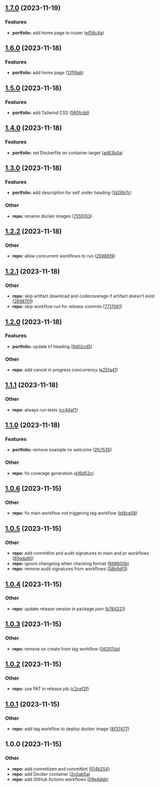 ## [1.7.0](https://github.com/jasonruesch/jasonruesch/compare/v1.6.0...v1.7.0) (2023-11-19)


### Features

* **portfolio:** add home page to router ([ef58c4a](https://github.com/jasonruesch/jasonruesch/commit/ef58c4a4a4ff7af99bbdfa2ae5d3723b7d5f4f91))

## [1.6.0](https://github.com/jasonruesch/jasonruesch/compare/v1.5.0...v1.6.0) (2023-11-18)


### Features

* **portfolio:** add home page ([12ff4ab](https://github.com/jasonruesch/jasonruesch/commit/12ff4ab60723373198ac6b760f54f0e7986f316e))

## [1.5.0](https://github.com/jasonruesch/jasonruesch/compare/v1.4.0...v1.5.0) (2023-11-18)


### Features

* **portfolio:** add Tailwind CSS ([590fcdd](https://github.com/jasonruesch/jasonruesch/commit/590fcdd1f22e7ddb1c72d22f3b30f7d0df0387dd))

## [1.4.0](https://github.com/jasonruesch/jasonruesch/compare/v1.3.0...v1.4.0) (2023-11-18)


### Features

* **portfolio:** set Dockerfile on container target ([ad83b4a](https://github.com/jasonruesch/jasonruesch/commit/ad83b4a203638d2e4c278057994db95c9b6d0da3))

## [1.3.0](https://github.com/jasonruesch/jasonruesch/compare/v1.2.2...v1.3.0) (2023-11-18)


### Features

* **portfolio:** add description for self under heading ([1d26b7c](https://github.com/jasonruesch/jasonruesch/commit/1d26b7c5c71a3b82b321b0eed25f41a777c8af13))


### Other

* **repo:** rename docker images ([7555103](https://github.com/jasonruesch/jasonruesch/commit/7555103f2490e8ff56cea1a0533395cd34d0e85a))

## [1.2.2](https://github.com/jasonruesch/jasonruesch/compare/v1.2.1...v1.2.2) (2023-11-18)


### Other

* **repo:** allow concurrent workflows to run ([2598819](https://github.com/jasonruesch/jasonruesch/commit/259881931eb8739eb70c542a76ba9e16908b15a8))

## [1.2.1](https://github.com/jasonruesch/jasonruesch/compare/v1.2.0...v1.2.1) (2023-11-18)


### Other

* **repo:** skip artifact download and codecoverage if artifact doesn't exist ([2698701](https://github.com/jasonruesch/jasonruesch/commit/26987018ce5e7b5dda9bc29b843f68030999d2eb))
* **repo:** skip workflow run for release commits ([7717061](https://github.com/jasonruesch/jasonruesch/commit/77170612a83fb20182dba6f75be5c5d5bcd26bef))

## [1.2.0](https://github.com/jasonruesch/jasonruesch/compare/v1.1.1...v1.2.0) (2023-11-18)


### Features

* **portfolio:** update h1 heading ([9d02cd5](https://github.com/jasonruesch/jasonruesch/commit/9d02cd5efe0048514a11c46cb0da53e42a40890b))


### Other

* **repo:** add cancel in progress concurrency ([e251a41](https://github.com/jasonruesch/jasonruesch/commit/e251a41b72bc88f6d06a03232208cf1800031987))

## [1.1.1](https://github.com/jasonruesch/jasonruesch/compare/v1.1.0...v1.1.1) (2023-11-18)


### Other

* **repo:** always run tests ([cc44af1](https://github.com/jasonruesch/jasonruesch/commit/cc44af144bbe35c63753b0bd9084bde0e67609c9))

## [1.1.0](https://github.com/jasonruesch/jasonruesch/compare/v1.0.6...v1.1.0) (2023-11-18)


### Features

* **portfolio:** remove example nx welcome ([2fc1535](https://github.com/jasonruesch/jasonruesch/commit/2fc1535e50748159b7bb436a1dc31b400d1a37a4))


### Other

* **repo:** fix coverage generation ([e16d52c](https://github.com/jasonruesch/jasonruesch/commit/e16d52cfa3a62a050346c939e7450e0a0b44f773))

## [1.0.6](https://github.com/jasonruesch/jasonruesch/compare/v1.0.5...v1.0.6) (2023-11-15)


### Other

* **repo:** fix main workflow not triggering tag workflow ([bf4ce58](https://github.com/jasonruesch/jasonruesch/commit/bf4ce581429385fc2ce39ce46dd03cb9d0879b6d))

## [1.0.5](https://github.com/jasonruesch/jasonruesch/compare/v1.0.4...v1.0.5) (2023-11-15)


### Other

* **repo:** add commitlint and audit signatures to main and pr workflows ([93eda90](https://github.com/jasonruesch/jasonruesch/commit/93eda90da046ce6233c15459f2a088de483af8a0))
* **repo:** ignore changelog when checking format ([698600b](https://github.com/jasonruesch/jasonruesch/commit/698600b1e71a1d4be2d96fd041499224d2cc784b))
* **repo:** remove audit signatures from workflows ([58b9df3](https://github.com/jasonruesch/jasonruesch/commit/58b9df3483b29883c1c268d846ce29ebb633009c))

## [1.0.4](https://github.com/jasonruesch/jasonruesch/compare/v1.0.3...v1.0.4) (2023-11-15)


### Other

* **repo:** update release version in package.json ([b764221](https://github.com/jasonruesch/jasonruesch/commit/b764221c2cac847dde4f816c4027efc78d63ebf2))

## [1.0.3](https://github.com/jasonruesch/jasonruesch/compare/v1.0.2...v1.0.3) (2023-11-15)


### Other

* **repo:** remove on create from tag workflow ([06207da](https://github.com/jasonruesch/jasonruesch/commit/06207da5cce9c2bf34d0391bf84107ca11deb85e))

## [1.0.2](https://github.com/jasonruesch/jasonruesch/compare/v1.0.1...v1.0.2) (2023-11-15)


### Other

* **repo:** use PAT in release job ([c2cef2f](https://github.com/jasonruesch/jasonruesch/commit/c2cef2f46cd57486041fc11e5ea1d7fedc52baf9))

## [1.0.1](https://github.com/jasonruesch/jasonruesch/compare/v1.0.0...v1.0.1) (2023-11-15)


### Other

* **repo:** add tag workflow to deploy docker image ([8f37477](https://github.com/jasonruesch/jasonruesch/commit/8f374774544509f6a83f4dc70a24a75b013d051e))

## 1.0.0 (2023-11-15)


### Other

* **repo:** add commitizen and commitlint ([014b254](https://github.com/jasonruesch/jasonruesch/commit/014b254a8b722c6abefcb9c06c758a77fd848462))
* **repo:** add Docker container ([2c0ab5a](https://github.com/jasonruesch/jasonruesch/commit/2c0ab5aa08f89030cb0f3ab095dcd247d225df73))
* **repo:** add GitHub Actions workflows ([09e4deb](https://github.com/jasonruesch/jasonruesch/commit/09e4deb9caed5ef4c2e33ca568e065af50ec6506))

